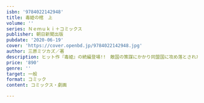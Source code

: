 ```yaml
---
isbn: '9784022142948'
title: 毒姫の棺　上
volume: ''
series: Ｎｅｍｕｋｉ＋コミックス
publisher: 朝日新聞出版
pubdate: '2020-06-19'
cover: 'https://cover.openbd.jp/9784022142948.jpg'
author: 三原ミツカズ／著
description: ヒット作『毒姫』の続編登場!!　敵国の策謀にかかり同盟国に攻め落とされたグランドル国の再生と、呪われた三つ子の王子で唯一の生
price: '890'
genre: ''
target: 一般
format: コミック
content: コミックス・劇画

---
```


